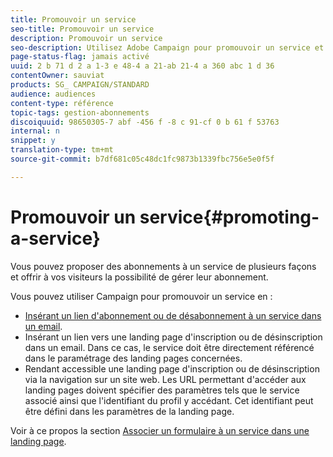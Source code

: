 ```yaml
---
title: Promouvoir un service
seo-title: Promouvoir un service
description: Promouvoir un service
seo-description: Utilisez Adobe Campaign pour promouvoir un service et interagir avec vos clients par le biais de landing pages et d'emails dédiés ou directement sur votre site web.
page-status-flag: jamais activé
uuid: 2 b 71 d 2 a 1-3 e 48-4 a 21-ab 21-4 a 360 abc 1 d 36
contentOwner: sauviat
products: SG_ CAMPAIGN/STANDARD
audience: audiences
content-type: référence
topic-tags: gestion-abonnements
discoiquuid: 98650305-7 abf -456 f -8 c 91-cf 0 b 61 f 53763
internal: n
snippet: y
translation-type: tm+mt
source-git-commit: b7df681c05c48dc1fc9873b1339fbc756e5e0f5f

---
```



# Promouvoir un service{#promoting-a-service}

Vous pouvez proposer des abonnements à un service de plusieurs façons et offrir à vos visiteurs la possibilité de gérer leur abonnement.

Vous pouvez utiliser Campaign pour promouvoir un service en :

* [Insérant un lien d'abonnement ou de désabonnement à un service dans un email](../../designing/using/inserting-a-link.md).
* Insérant un lien vers une landing page d'inscription ou de désinscription dans un email. Dans ce cas, le service doit être directement référencé dans le paramétrage des landing pages concernées.
* Rendant accessible une landing page d'inscription ou de désinscription via la navigation sur un site web. Les URL permettant d'accéder aux landing pages doivent spécifier des paramètres tels que le service associé ainsi que l'identifiant du profil y accédant. Cet identifiant peut être défini dans les paramètres de la landing page.

Voir à ce propos la section [Associer un formulaire à un service dans une landing page](../../channels/using/designing-a-landing-page.md#linking-a-form-to-a-service).
